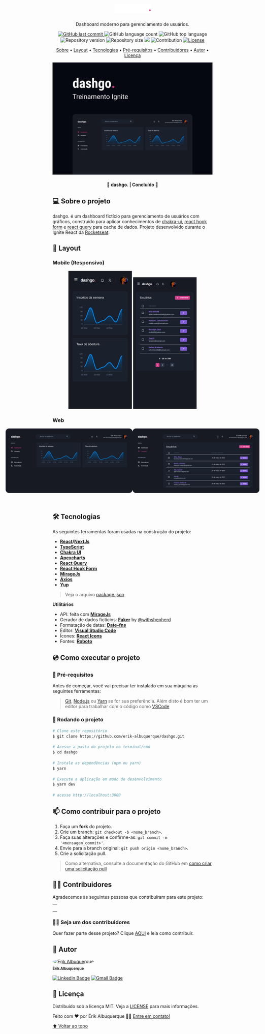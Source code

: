 <h1 align="center" id="project_name">
  <br />
  <img src=".github/logo.png" alt="Logo">
  <br />
</h1>

<p align="center">
Dashboard moderno para gerenciamento de usuários.
</p>

<p align="center">
  <!-- GitHub last commit -->
  <a href="https://github.com/erik-albuquerque/dashgo/commits/main">
    <img alt="GitHub last commit" src="https://img.shields.io/github/last-commit/erik-albuquerque/dashgo?color=%23D53F8C">
  </a>
  <!-- GitHub language count -->
  <img alt="GitHub language count" src="https://img.shields.io/github/languages/count/erik-albuquerque/dashgo?color=%23D53F8C">
  <!-- GitHub top language -->
  <img alt="GitHub top language" src="https://img.shields.io/github/languages/top/erik-albuquerque/dashgo?color=%23D53F8C">
  <!-- Repository version -->
  <img alt="Repository version" src="https://img.shields.io/github/package-json/v/erik-albuquerque/dashgo?color=%23D53F8C">
  <!-- Repository size -->
  <img alt="Repository size" src="https://img.shields.io/github/repo-size/erik-albuquerque/dashgo?color=%23D53F8C">
  <!-- Repository status -->
  <img src="https://www.repostatus.org/badges/latest/unsupported.svg">
  <!-- Contribution -->
  <img src="https://img.shields.io/badge/contribution-welcome-%23D53F8C" alt="Contribution">
  <!-- Link repo -->
  <a href="https://github.com/erik-albuquerque/dashgo/blob/main/LICENSE.md">
    <img src="https://img.shields.io/github/license/erik-albuquerque/dashgo?color=%23D53F8C" alt="License">
  </a>
</p>

<p align="center">
 <a href="#about">Sobre</a> •
 <a href="#layout">Layout</a> • 
 <a href="#technologies">Tecnologias</a> • 
 <a href="#prerequisites">Pré-requisitos</a> •
 <a href="#contributors">Contribuidores</a> • 
 <a href="#author">Autor</a> • 
 <a href="#license">Licença</a>
</p>

<p align="center">
  <img src=".github/cover.png" alt="dashgo.">
</p>

<h4 align="center">
  	🚧 dashgo. | Concluído 🚧
</h4>

<h2 id="about">
💻 Sobre o projeto
</h2>

dashgo. é um dashboard fictício para gerenciamento de usuários com gráficos, construído para aplicar conhecimentos de [chakra-ui](https://chakra-ui.com/), [react hook form](https://react-hook-form.com/) e [react query](https://react-query.tanstack.com/) para cache de dados.
Projeto desenvolvido durante o Ignite React da [Rocketseat](https://www.rocketseat.com.br/).

<h2 id="layout">🎨 Layout</h2>

### Mobile (Responsivo)
<p align="center">
  <img alt="Tela inicial do dashboard." src=".github/mobile/home.png" width="200px">

  <img alt="Página que lista os usuários." src=".github/mobile/user_list.png" width="200px">
</p>

### Web
<p align="center" style="display: flex; align-items: flex-start; justify-content: center;">
  <img src=".github/web/home.png" width="400px" alt="Tela inicial do dashboard.">

  <img src=".github/web/user_list.png" width="400px" alt="Página que lista os usuários.">
</p>

<br />
<h2 id="technologies">🛠 Tecnologias</h2>

As seguintes ferramentas foram usadas na construção do projeto:

- **[React](https://reactjs.org/)/[NextJs](https://nextjs.org/)**
- **[TypeScript](https://www.typescriptlang.org/)**
- **[Chakra UI](https://chakra-ui.com/)**
- **[Apexcharts](https://apexcharts.com/)**
- **[React Query](https://react-query.tanstack.com/)**
- **[React Hook Form](https://react-hook-form.com/)**
- **[MirageJs](https://miragejs.com/)**
- **[Axios](https://axios-http.com/)**
- **[Yup](https://github.com/jquense/yup)**

> Veja o arquivo [package.json](package.json)

**Utilitários**

- API: feita com **[MirageJs](https://miragejs.com/)**
- Gerador de dados fictícios: **[Faker](https://github.com/withshepherd/faker.js#readme)** by [@withshepherd](https://github.com/withshepherd)
- Formatação de datas: **[Date-fns](https://date-fns.org/)**
- Editor: **[Visual Studio Code](https://code.visualstudio.com/)**
- Ícones: **[React Icons](https://react-icons.github.io/react-icons/)**
- Fontes: **[Roboto](https://fonts.google.com/specimen/Roboto)**

<h2 id="prerequisites">💿 Como executar o projeto</h2>

### 🧰 Pré-requisitos

Antes de começar, você vai precisar ter instalado em sua máquina as seguintes ferramentas:

> [Git](https://git-scm.com), [Node.js](https://nodejs.org/en/) ou [Yarn](https://yarnpkg.com/) se for sua preferência.
> Além disto é bom ter um editor para trabalhar com o código como [VSCode](https://code.visualstudio.com/)

### 🧭 Rodando o projeto

```bash
# Clone este repositório
$ git clone https://github.com/erik-albuquerque/dashgo.git

# Acesse a pasta do projeto no terminal/cmd
$ cd dashgo

# Instale as dependências (npm ou yarn)
$ yarn

# Execute a aplicação em modo de desenvolvimento
$ yarn dev

# acesse http://localhost:3000
```

<h2 id="contributors">📫 Como contribuir para o projeto</h2>

1.  Faça um **fork** do projeto.
2.  Crie um branch: `git checkout -b <nome_branch>`.
3.  Faça suas alterações e confirme-as: `git commit -m '<mensagem_commit>'`.
4.  Envie para a branch original: `git push origin <nome_branch>`.
5.  Crie a solicitação pull.

> Como alternativa, consulte a documentação do GitHub em [como criar uma solicitação pull](https://help.github.com/en/github/collaborating-with-issues-and-pull-requests/creating-a-pull-request)

## 👨‍💻 Contribuidores

Agradecemos às seguintes pessoas que contribuíram para este projeto:

<table>
  <tr>
    <td align="center">
      <a href="#">
        <!--<img style="border-radius: 50%;" src="" width="100px;" alt="user"/>--><br>
        <sub>
          <b></b>
        </sub>
      </a>
    </td>
  </tr>
</table>

### 🙋‍♂️ Seja um dos contribuidores

Quer fazer parte desse projeto? Clique [AQUI](CONTRIBUTING.md) e leia como contribuir.

<h2 id="author">🦸 Autor</h2>
<a href="https://github.com/erik-albuquerque">
 <img style="border-radius: 50%;" src="https://avatars.githubusercontent.com/u/79419167?v=4" width="100px;" alt="Érik Albuquerque"/>
 <br />
 <sub><b>Érik Albuquerque</b></sub></a>

[![Linkedin Badge](https://img.shields.io/badge/-Linkedin-blue?style=flat-square&logo=Linkedin&logoColor=white&link=https://www.linkedin.com/in/erik-albuquerque/)](https://www.linkedin.com/in/erik-albuquerque/)
[![Gmail Badge](https://img.shields.io/badge/-Gmail-c14438?style=flat-square&logo=Gmail&logoColor=white&link=mailto:erik.albuquerque.oficial@gmail.com)](mailto:erik.albuquerque.oficial@gmail.com)

<h2 id="license">📝 Licença</h2>

Distribuído sob a licença MIT. Veja a [LICENSE](LICENSE.md) para mais informações.

Feito com ❤️ por Érik Albuquerque 👋🏽 [Entre em contato!](https://www.linkedin.com/in/erik-albuquerque/)

[⬆ Voltar ao topo](#project_name)<br />

